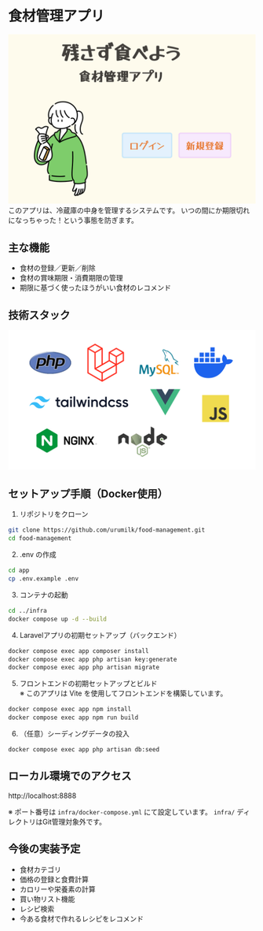 # 食材管理アプリ
![TOPイメージ](./public/images/TOP.png)
このアプリは、冷蔵庫の中身を管理するシステムです。
いつの間にか期限切れになっちゃった！という事態を防ぎます。

## 主な機能

- 食材の登録／更新／削除
- 食材の賞味期限・消費期限の管理
- 期限に基づく使ったほうがいい食材のレコメンド

## 技術スタック

![技術スタック](./public/images/Technology.png)

## セットアップ手順（Docker使用）

1. リポジトリをクローン

```bash
git clone https://github.com/urumilk/food-management.git
cd food-management
```

2. .env の作成

```bash
cd app
cp .env.example .env
```

3. コンテナの起動

```bash
cd ../infra
docker compose up -d --build
```

4. Laravelアプリの初期セットアップ（バックエンド）

```bash
docker compose exec app composer install
docker compose exec app php artisan key:generate
docker compose exec app php artisan migrate
```

5. フロントエンドの初期セットアップとビルド     
※ このアプリは Vite を使用してフロントエンドを構築しています。
```bash
docker compose exec app npm install
docker compose exec app npm run build
```

6. （任意）シーディングデータの投入

```bash
docker compose exec app php artisan db:seed
```
## ローカル環境でのアクセス
http://localhost:8888

※ ポート番号は `infra/docker-compose.yml` にて設定しています。
`infra/` ディレクトリはGit管理対象外です。

## 今後の実装予定
- 食材カテゴリ
- 価格の登録と食費計算
- カロリーや栄養素の計算
- 買い物リスト機能
- レシピ検索
- 今ある食材で作れるレシピをレコメンド





